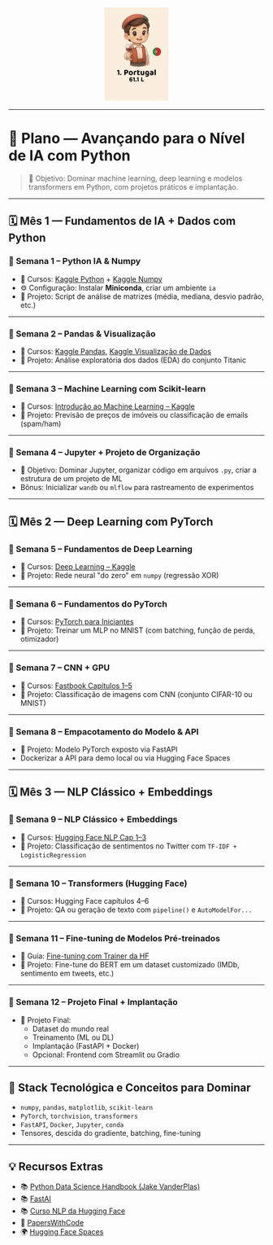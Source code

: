 <div align="center">
  <img src="../docs/ptpt.jpg" alt="Tugal" width="25%" />
</div>

---

# 🧠 Plano — Avançando para o Nível de IA com Python

> 🎯 Objetivo: Dominar machine learning, deep learning e modelos transformers em Python, com projetos práticos e implantação.

---

## 🗓️ Mês 1 — Fundamentos de IA + Dados com Python

### 📌 Semana 1 – Python IA & Numpy
- 🔗 Cursos: [Kaggle Python](https://www.kaggle.com/learn/python) + [Kaggle Numpy](https://www.kaggle.com/learn/numpy)
- ⚙️ Configuração: Instalar **Miniconda**, criar um ambiente `ia`
- 🧪 Projeto: Script de análise de matrizes (média, mediana, desvio padrão, etc.)

---

### 📌 Semana 2 – Pandas & Visualização
- 🔗 Cursos: [Kaggle Pandas](https://www.kaggle.com/learn/pandas), [Kaggle Visualização de Dados](https://www.kaggle.com/learn/data-visualization)
- 🧪 Projeto: Análise exploratória dos dados (EDA) do conjunto Titanic

---

### 📌 Semana 3 – Machine Learning com Scikit-learn
- 🔗 Cursos: [Introdução ao Machine Learning – Kaggle](https://www.kaggle.com/learn/intro-to-machine-learning)
- 🧪 Projeto: Previsão de preços de imóveis ou classificação de emails (spam/ham)

---

### 📌 Semana 4 – Jupyter + Projeto de Organização
- 🧪 Objetivo: Dominar Jupyter, organizar código em arquivos `.py`, criar a estrutura de um projeto de ML
- Bônus: Inicializar `wandb` ou `mlflow` para rastreamento de experimentos

---

## 🗓️ Mês 2 — Deep Learning com PyTorch

### 📌 Semana 5 – Fundamentos de Deep Learning
- 🔗 Cursos: [Deep Learning – Kaggle](https://www.kaggle.com/learn/deep-learning)
- 🧪 Projeto: Rede neural "do zero" em `numpy` (regressão XOR)

---

### 📌 Semana 6 – Fundamentos do PyTorch
- 🔗 Cursos: [PyTorch para Iniciantes](https://pytorch.org/tutorials/beginner/nn_tutorial.html)
- 🧪 Projeto: Treinar um MLP no MNIST (com batching, função de perda, otimizador)

---

### 📌 Semana 7 – CNN + GPU
- 🔗 Cursos: [Fastbook Capítulos 1–5](https://Coursese.fast.ai)
- 🧪 Projeto: Classificação de imagens com CNN (conjunto CIFAR-10 ou MNIST)

---

### 📌 Semana 8 – Empacotamento do Modelo & API
- 🧪 Projeto: Modelo PyTorch exposto via FastAPI
- Dockerizar a API para demo local ou via Hugging Face Spaces

---

## 🗓️ Mês 3 — NLP Clássico + Embeddings

### 📌 Semana 9 – NLP Clássico + Embeddings
- 🔗 Cursos: [Hugging Face NLP Cap 1–3](https://huggingface.co/learn/nlp-Coursese/chapter1)
- 🧪 Projeto: Classificação de sentimentos no Twitter com `TF-IDF + LogisticRegression`

---

### 📌 Semana 10 – Transformers (Hugging Face)
- 🔗 Cursos: Hugging Face capítulos 4–6
- 🧪 Projeto: QA ou geração de texto com `pipeline()` e `AutoModelFor...`

---

### 📌 Semana 11 – Fine-tuning de Modelos Pré-treinados
- 🔗 Guia: [Fine-tuning com Trainer da HF](https://huggingface.co/learn/nlp-Coursese/chapter3)
- 🧪 Projeto: Fine-tune do BERT em um dataset customizado (IMDb, sentimento em tweets, etc.)

---

### 📌 Semana 12 – Projeto Final + Implantação
- 🧪 Projeto Final:
  - Dataset do mundo real
  - Treinamento (ML ou DL)
  - Implantação (FastAPI + Docker)
  - Opcional: Frontend com Streamlit ou Gradio

---

## 🔧 Stack Tecnológica e Conceitos para Dominar
- `numpy`, `pandas`, `matplotlib`, `scikit-learn`
- `PyTorch`, `torchvision`, `transformers`
- `FastAPI`, `Docker`, `Jupyter`, `conda`
- Tensores, descida do gradiente, batching, fine-tuning

---

## 💡 Recursos Extras
- 📚 [Python Data Science Handbook (Jake VanderPlas)](https://jakevdp.github.io/PythonDataScienceHandbook/)
- 📚 [FastAI](https://Coursese.fast.ai/)
- 📚 [Curso NLP da Hugging Face](https://huggingface.co/learn/nlp-Coursese)
- 🧪 [PapersWithCode](https://paperswithcode.com)
- 🌍 [Hugging Face Spaces](https://huggingface.co/spaces)
